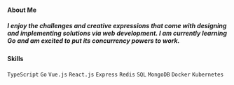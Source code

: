 #### About Me

##### I enjoy the challenges and creative expressions that come with designing and implementing solutions via web development. I am currently learning Go and am excited to put its concurrency powers to work. 

#### Skills
``` TypeScript ```
``` Go ```
``` Vue.js ```
``` React.js ```
``` Express ```
``` Redis ```
``` SQL ```
``` MongoDB ```
``` Docker ```
``` Kubernetes ```
